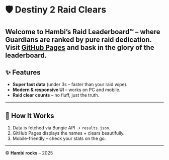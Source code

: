 # 🛡️ Destiny 2 Raid Clears

Welcome to **Hambi’s Raid Leaderboard™** – where Guardians are ranked by pure raid dedication.  
Visit [**GitHub Pages**](https://hambi404.github.io/raid-report-lite/) and bask in the glory of the leaderboard.
---

## ✨ Features
- **Super fast data** (under 3s – faster than your raid wipe).  
- **Modern & responsive UI** – works on PC and mobile.  
- **Raid clear counts** – no fluff, just the truth.

---

## 🚀 How It Works
1. Data is fetched via Bungie API → `results.json`.  
2. GitHub Pages displays the names + clears beautifully.  
3. Mobile-friendly – check your stats on the go.

---

© **Hambi rocks** – 2025

